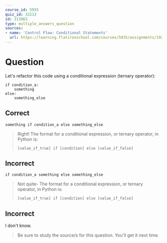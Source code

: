 ```yaml
---
course_id: 5935
quiz_id: 32113
id: 213863
type: multiple_answers_question
sources:
- name: 'Control Flow: Conditional Statements'
  url: https://learning.flatironschool.com/courses/5935/assignments/192492
---
```


# Question

Let's refactor this code using a conditional expression (ternary operator):

```
if condition_a:
    something
else:
    something_else
```

## Correct

```
something if condition_a else something_else
```

> Right! The format for a conditional expression, or ternary operator, in Python
> is:
> 
> `[value_if_true] if [condition] else [value_if_false]`

## Incorrect

```
if condition_a something else something_else
```

> Not quite- The format for a conditional expression, or ternary operator, in
> Python is:
> 
> `[value_if_true] if [condition] else [value_if_false]`

## Incorrect

I don't know.

> Be sure to study the source/s for this question. You'll get it next time.
